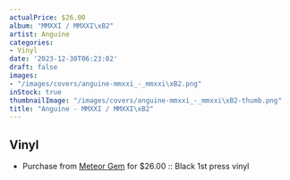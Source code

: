 ```yaml
---
actualPrice: $26.00
album: "MMXXI / MMXXI\xB2"
artist: Anguine
categories:
- Vinyl
date: '2023-12-30T06:23:02'
draft: false
images:
- "/images/covers/anguine-mmxxi_-_mmxxi\xB2.png"
inStock: true
thumbnailImage: "/images/covers/anguine-mmxxi_-_mmxxi\xB2-thumb.png"
title: "Anguine - MMXXI / MMXXI\xB2"
---
```


## Vinyl
* Purchase from [Meteor Gem](https://meteor-gem.com/products/anguine-mmxxi-mmxxi-lp) for $26.00 :: Black 1st press vinyl
